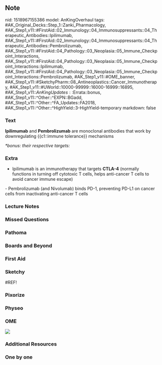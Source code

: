 ## Note
nid: 1518967155386
model: AnKingOverhaul
tags: #AK_Original_Decks::Step_1::Zanki_Pharmacology, #AK_Step1_v11::#FirstAid::02_Immunology::04_Immunosuppressants::04_Therapeutic_Antibodies::Ipilimumab, #AK_Step1_v11::#FirstAid::02_Immunology::04_Immunosuppressants::04_Therapeutic_Antibodies::Pembrolizumab, #AK_Step1_v11::#FirstAid::04_Pathology::03_Neoplasia::05_Immune_Checkpoint_Interactions, #AK_Step1_v11::#FirstAid::04_Pathology::03_Neoplasia::05_Immune_Checkpoint_Interactions::Ipilimumab, #AK_Step1_v11::#FirstAid::04_Pathology::03_Neoplasia::05_Immune_Checkpoint_Interactions::Pembrolizumab, #AK_Step1_v11::#OME_banner, #AK_Step1_v11::#SketchyPharm::08_Antineoplastics::Cancer_Immunotherapy, #AK_Step1_v11::#UWorld::10000-99999::16000-16999::16895, #AK_Step1_v11::$AnKingUpdates::$Errata::bonus, #AK_Step1_v11::^Other::^EXPN::BGadd, #AK_Step1_v11::^Other::^FA_Updates::FA2018, #AK_Step1_v11::^Other::^HighYield::3-HighYield-temporary
markdown: false

### Text
<b>Ipilimumab</b> and <b>Pembrolizumab</b> are monoclonal
antibodies that work by downregulating {{c1::immune tolerance}}
mechanisms
<div>
  <i>*bonus: their respective targets:</i>
</div>

### Extra
- Ipilimumab is an immunotherapy that targets <b>CTLA-4</b>
(normally functions in turning off cytotoxic T cells, helps
anti-cancer T cells to avoid cancer immune escape)
<div>
  - Pembrolizumab (and Nivolumab) binds PD-1, preventing PD-L1 on
  cancer cells from inactivating anti-cancer T cells
</div>

### Lecture Notes


### Missed Questions


### Pathoma


### Boards and Beyond


### First Aid


### Sketchy
#REF!

### Pixorize


### Physeo


### OME
<div class="ome-widget">
  <a href="https://onlinemeded.org?ref=anki"><img src=
  "_OME_AnkiFlashcards_General_3.png"></a>
</div>

### Additional Resources


### One by one

